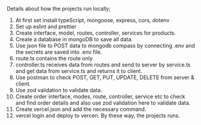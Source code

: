 Details about how the projects run locally;

1. At first set install typeScript, mongoose, express, cors, dotenv
2. Set up eslint and prettier
3. Create interface, model, routes, controller, services for products.
4. Create a database in mongoDB to save all data.
5. Use json file to POST data to mongodb compass by connecting .env and the secrets are saved into .env file.
6. route.ts contains the route only
7. controller.ts receives data from routes and send to server by service.ts and get data from service.ts and returns it to client.
8. Use postman to check POST, GET, PUT, UPDATE, DELETE from server & client.
9. Use zod validation to validate data.
10. Create order interface, modes, route, controller, service etc to check and find order details and also use zod validation here to validate data.
11. Create vercel.json and add the necessary command.
12. vercel login and deploy to vercen.
    By these way, the projects runs.
